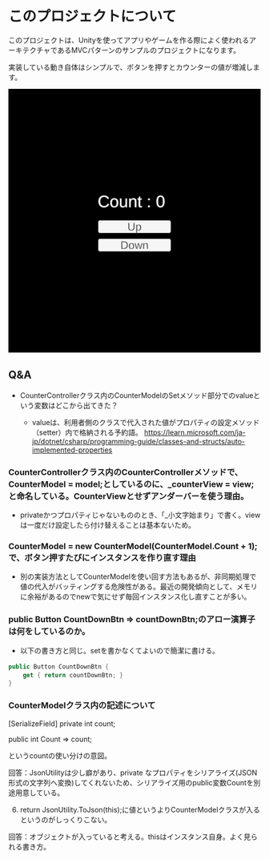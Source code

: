 # このプロジェクトについて

このプロジェクトは、Unityを使ってアプリやゲームを作る際によく使われるアーキテクチャであるMVCパターンのサンプルのプロジェクトになります。

実装している動き自体はシンプルで、ボタンを押すとカウンターの値が増減します。

![demo](https://github.com/Daiki-Iijima/UntiyMVCTutorial/blob/main/ApplicationDemo.gif)

## Q&A

- CounterControllerクラス内のCounterModelのSetメソッド部分でのvalueという変数はどこから出てきた？ 

    - valueは、利用者側のクラスで代入された値がプロパティの設定メソッド（setter）内で格納される予約語。 
https://learn.microsoft.com/ja-jp/dotnet/csharp/programming-guide/classes-and-structs/auto-implemented-properties

### CounterControllerクラス内のCounterControllerメソッドで、CounterModel = model;としているのに、_counterView = view;と命名している。CounterViewとせずアンダーバーを使う理由。 

- privateかつプロパティじゃないもののとき、「_小文字始まり」で書く。viewは一度だけ設定したら付け替えることは基本ないため。 

### CounterModel = new CounterModel(CounterModel.Count + 1);で、ボタン押すたびにインスタンスを作り直す理由 

- 別の実装方法としてCounterModelを使い回す方法もあるが、非同期処理で値の代入がバッティングする危険性がある。最近の開発傾向として、メモリに余裕があるのでnewで気にせず毎回インスタンス化し直すことが多い。 

### public Button CountDownBtn => countDownBtn;のアロー演算子は何をしているのか。 

- 以下の書き方と同じ。setを書かなくてよいので簡潔に書ける。 

```c#
public Button CountDownBtn { 
    get { return countDownBtn; }  
}
```

### CounterModelクラス内の記述について

[SerializeField] private int count; 

public int Count => count; 

というcountの使い分けの意図。 

回答：JsonUtilityは少し癖があり、private なプロパティをシリアライズ(JSON形式の文字列へ変換)してくれないため、シリアライズ用のpublic変数Countを別途用意している。 

 

6. return JsonUtility.ToJson(this);に値というよりCounterModelクラスが入るというのがしっくりこない。 

回答：オブジェクトが入っていると考える。thisはインスタンス自身。よく見られる書き方。 
